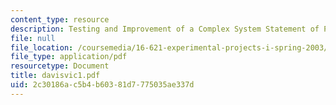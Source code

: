 ```yaml
---
content_type: resource
description: Testing and Improvement of a Complex System Statement of Project
file: null
file_location: /coursemedia/16-621-experimental-projects-i-spring-2003/2c30186ac5b4b60381d7775035ae337d_davisvic1.pdf
file_type: application/pdf
resourcetype: Document
title: davisvic1.pdf
uid: 2c30186a-c5b4-b603-81d7-775035ae337d
---
```

